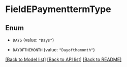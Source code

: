 # FieldEPaymenttermType

## Enum


* `DAYS` (value: `"Days"`)

* `DAYOFTHEMONTH` (value: `"Dayofthemonth"`)


[[Back to Model list]](../README.md#documentation-for-models) [[Back to API list]](../README.md#documentation-for-api-endpoints) [[Back to README]](../README.md)



